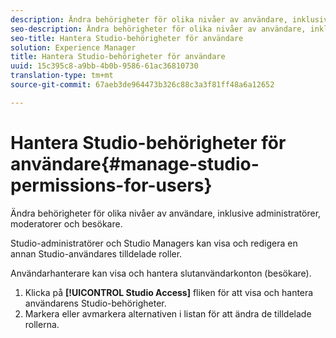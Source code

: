 ```yaml
---
description: Ändra behörigheter för olika nivåer av användare, inklusive administratörer, moderatorer och besökare.
seo-description: Ändra behörigheter för olika nivåer av användare, inklusive administratörer, moderatorer och besökare.
seo-title: Hantera Studio-behörigheter för användare
solution: Experience Manager
title: Hantera Studio-behörigheter för användare
uuid: 15c395c8-a9bb-4b0b-9586-61ac36810730
translation-type: tm+mt
source-git-commit: 67aeb3de964473b326c88c3a3f81ff48a6a12652

---
```



# Hantera Studio-behörigheter för användare{#manage-studio-permissions-for-users}

Ändra behörigheter för olika nivåer av användare, inklusive administratörer, moderatorer och besökare.

Studio-administratörer och Studio Managers kan visa och redigera en annan Studio-användares tilldelade roller.

Användarhanterare kan visa och hantera slutanvändarkonton (besökare).

1. Klicka på **[!UICONTROL Studio Access]** fliken för att visa och hantera användarens Studio-behörigheter.
1. Markera eller avmarkera alternativen i listan för att ändra de tilldelade rollerna.
